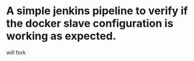 # A simple jenkins pipeline to verify if the docker slave configuration is working as expected.
will fork
